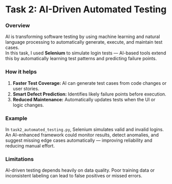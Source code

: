 # Task 2: AI-Driven Automated Testing

### Overview
AI is transforming software testing by using machine learning and natural language processing to automatically generate, execute, and maintain test cases.  
In this task, I used **Selenium** to simulate login tests — AI-based tools extend this by automatically learning test patterns and predicting failure points.

### How it helps
1. **Faster Test Coverage:** AI can generate test cases from code changes or user stories.  
2. **Smart Defect Prediction:** Identifies likely failure points before execution.  
3. **Reduced Maintenance:** Automatically updates tests when the UI or logic changes.  

### Example
In `task2_automated_testing.py`, Selenium simulates valid and invalid logins.  
An AI-enhanced framework could monitor results, detect anomalies, and suggest missing edge cases automatically — improving reliability and reducing manual effort.

### Limitations
AI-driven testing depends heavily on data quality. Poor training data or inconsistent labeling can lead to false positives or missed errors.
